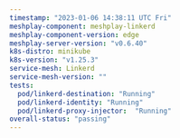 ```yaml
---
timestamp: "2023-01-06 14:38:11 UTC Fri"
meshplay-component: meshplay-linkerd
meshplay-component-version: edge
meshplay-server-version: "v0.6.40"
k8s-distro: minikube
k8s-version: "v1.25.3"
service-mesh: Linkerd
service-mesh-version: ""
tests:
  pod/linkerd-destination: "Running"
  pod/linkerd-identity: "Running"
  pod/linkerd-proxy-injector:  "Running"
overall-status: "passing"
---
```


